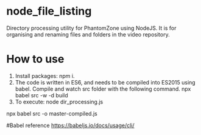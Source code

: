 # node_file_listing
Directory processing utility for PhantomZone using NodeJS. It is for organising and renaming files and folders in the video repository.

# How to use
1. Install packages: npm i.
2. The code is written in ES6, and needs to be compiled into ES2015 using babel. Compile and watch src folder with the following command.
npx babel src -w -d build
3. To execute: node dir_processing.js

npx babel src -o master-compiled.js

#Babel reference
https://babeljs.io/docs/usage/cli/